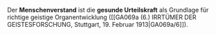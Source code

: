 
Der **Menschenverstand** ist die **gesunde Urteilskraft** als Grundlage für richtige geistige Organentwicklung ([[GA069a (6.) IRRTÜMER DER GEISTESFORSCHUNG, Stuttgart, 19. Februar 1913|GA069a/6]]).
